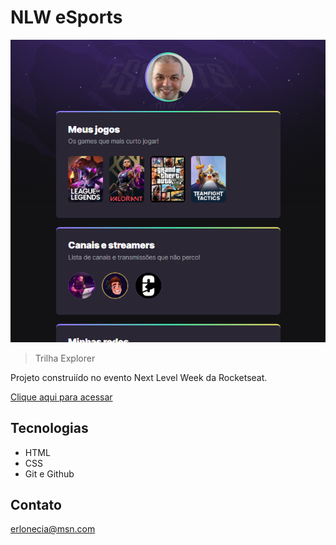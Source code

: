 # NLW eSports 

![preview](./.github/preview.png)

> Trilha Explorer

Projeto construiído no evento 
Next Level Week da Rocketseat.

[Clique aqui para acessar](https://erlonbs.github.io/nlw-esports-exploer)


##  Tecnologias

- HTML
- CSS
- Git e Github

## Contato

erlonecia@msn.com
